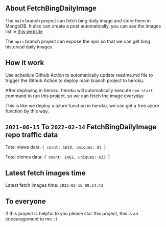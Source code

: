 ## About FetchBingDailyImage

The `main` branch project can fetch bing daily image and store them in MongoDB.
It also can create a post automatically, you can see the images list in [this website](https://oursalbum.netlify.app)

The `apis` branch project can expose the apis so that we can get bing historical daily images.

## How it work

Use schedule Github Action to automatically update readme.md file to trigger the Github Action to deploy main branch project to heroku.

After deploying in heroku, heroku will automatically execute `npm start` command to run this project, so we can fetch the image everyday.

This is like we deploy a azure function in heroku, we can get a free azure function by this way.

## `2021-06-15` To `2022-02-14` FetchBingDailyImage repo traffic data

Total views data: `{ count: 1619, uniques: 81 }`

Total clones data: `{ count: 1462, uniques: 633 }`

## Latest fetch images time

Latest fetch images time: `2022-02-15 08:14:43`

## To everyone

If this project is helpful to you please star this project, this is an encouragement to me `:)`



